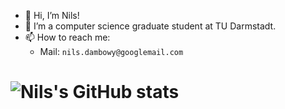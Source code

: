 - 👋 Hi, I’m Nils!
- 🌱 I’m a computer science graduate student at TU Darmstadt.
- 📫 How to reach me:
  - Mail: `nils.dambowy@googlemail.com`
  
# ![Nils's GitHub stats](https://github-readme-stats.vercel.app/api?username=nils-dambowy)
